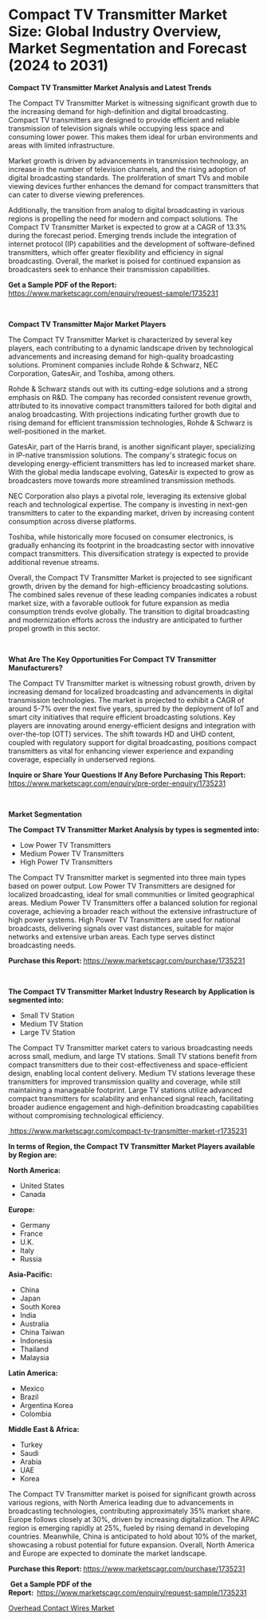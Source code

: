 <p><h1>Compact TV Transmitter Market Size: Global Industry Overview, Market Segmentation and Forecast (2024 to 2031)</h1></p><p><strong>Compact TV Transmitter Market Analysis and Latest Trends</strong></p>
<p><p>The Compact TV Transmitter Market is witnessing significant growth due to the increasing demand for high-definition and digital broadcasting. Compact TV transmitters are designed to provide efficient and reliable transmission of television signals while occupying less space and consuming lower power. This makes them ideal for urban environments and areas with limited infrastructure.</p><p>Market growth is driven by advancements in transmission technology, an increase in the number of television channels, and the rising adoption of digital broadcasting standards. The proliferation of smart TVs and mobile viewing devices further enhances the demand for compact transmitters that can cater to diverse viewing preferences. </p><p>Additionally, the transition from analog to digital broadcasting in various regions is propelling the need for modern and compact solutions. The Compact TV Transmitter Market is expected to grow at a CAGR of 13.3% during the forecast period. Emerging trends include the integration of internet protocol (IP) capabilities and the development of software-defined transmitters, which offer greater flexibility and efficiency in signal broadcasting. Overall, the market is poised for continued expansion as broadcasters seek to enhance their transmission capabilities.</p></p>
<p><strong>Get a Sample PDF of the Report:&nbsp;</strong> <a href="https://www.marketscagr.com/enquiry/request-sample/1735231?utm_campaign=1789&utm_medium=2&utm_source=Github&utm_content=ia&utm_term=27122024&utm_id=compact-tv-transmitter">https://www.marketscagr.com/enquiry/request-sample/1735231</a></p>
<p>&nbsp;</p>
<p><strong>Compact TV Transmitter Major Market Players</strong></p>
<p><p>The Compact TV Transmitter Market is characterized by several key players, each contributing to a dynamic landscape driven by technological advancements and increasing demand for high-quality broadcasting solutions. Prominent companies include Rohde & Schwarz, NEC Corporation, GatesAir, and Toshiba, among others.</p><p>Rohde & Schwarz stands out with its cutting-edge solutions and a strong emphasis on R&D. The company has recorded consistent revenue growth, attributed to its innovative compact transmitters tailored for both digital and analog broadcasting. With projections indicating further growth due to rising demand for efficient transmission technologies, Rohde & Schwarz is well-positioned in the market.</p><p>GatesAir, part of the Harris brand, is another significant player, specializing in IP-native transmission solutions. The company's strategic focus on developing energy-efficient transmitters has led to increased market share. With the global media landscape evolving, GatesAir is expected to grow as broadcasters move towards more streamlined transmission methods.</p><p>NEC Corporation also plays a pivotal role, leveraging its extensive global reach and technological expertise. The company is investing in next-gen transmitters to cater to the expanding market, driven by increasing content consumption across diverse platforms.</p><p>Toshiba, while historically more focused on consumer electronics, is gradually enhancing its footprint in the broadcasting sector with innovative compact transmitters. This diversification strategy is expected to provide additional revenue streams.</p><p>Overall, the Compact TV Transmitter Market is projected to see significant growth, driven by the demand for high-efficiency broadcasting solutions. The combined sales revenue of these leading companies indicates a robust market size, with a favorable outlook for future expansion as media consumption trends evolve globally. The transition to digital broadcasting and modernization efforts across the industry are anticipated to further propel growth in this sector.</p></p>
<p>&nbsp;</p>
<p><strong>What Are The Key Opportunities For Compact TV Transmitter Manufacturers?</strong></p>
<p><p>The Compact TV Transmitter market is witnessing robust growth, driven by increasing demand for localized broadcasting and advancements in digital transmission technologies. The market is projected to exhibit a CAGR of around 5-7% over the next five years, spurred by the deployment of IoT and smart city initiatives that require efficient broadcasting solutions. Key players are innovating around energy-efficient designs and integration with over-the-top (OTT) services. The shift towards HD and UHD content, coupled with regulatory support for digital broadcasting, positions compact transmitters as vital for enhancing viewer experience and expanding coverage, especially in underserved regions.</p></p>
<p><strong>Inquire or Share Your Questions If Any Before Purchasing This Report:</strong> <a href="https://www.marketscagr.com/enquiry/pre-order-enquiry/1735231?utm_campaign=1789&utm_medium=2&utm_source=Github&utm_content=ia&utm_term=27122024&utm_id=compact-tv-transmitter">https://www.marketscagr.com/enquiry/pre-order-enquiry/1735231</a></p>
<p>&nbsp;</p>
<p><strong>Market Segmentation</strong></p>
<p><strong>The Compact TV Transmitter Market Analysis by types is segmented into:</strong></p>
<p><ul><li>Low Power TV Transmitters</li><li>Medium Power TV Transmitters</li><li>High Power TV Transmitters</li></ul></p>
<p><p>The Compact TV Transmitter market is segmented into three main types based on power output. Low Power TV Transmitters are designed for localized broadcasting, ideal for small communities or limited geographical areas. Medium Power TV Transmitters offer a balanced solution for regional coverage, achieving a broader reach without the extensive infrastructure of high power systems. High Power TV Transmitters are used for national broadcasts, delivering signals over vast distances, suitable for major networks and extensive urban areas. Each type serves distinct broadcasting needs.</p></p>
<p><strong>Purchase this Report:&nbsp;</strong><a href="https://www.marketscagr.com/purchase/1735231?utm_campaign=1789&utm_medium=2&utm_source=Github&utm_content=ia&utm_term=27122024&utm_id=compact-tv-transmitter">https://www.marketscagr.com/purchase/1735231</a></p>
<p>&nbsp;</p>
<p><strong>The Compact TV Transmitter Market Industry Research by Application is segmented into:</strong></p>
<p><ul><li>Small TV Station</li><li>Medium TV Station</li><li>Large TV Station</li></ul></p>
<p><p>The Compact TV Transmitter market caters to various broadcasting needs across small, medium, and large TV stations. Small TV stations benefit from compact transmitters due to their cost-effectiveness and space-efficient design, enabling local content delivery. Medium TV stations leverage these transmitters for improved transmission quality and coverage, while still maintaining a manageable footprint. Large TV stations utilize advanced compact transmitters for scalability and enhanced signal reach, facilitating broader audience engagement and high-definition broadcasting capabilities without compromising technological efficiency.</p></p>
<p><a href="https://www.marketscagr.com/compact-tv-transmitter-market-r1735231?utm_campaign=1789&utm_medium=2&utm_source=Github&utm_content=ia&utm_term=27122024&utm_id=compact-tv-transmitter">&nbsp;https://www.marketscagr.com/compact-tv-transmitter-market-r1735231</a></p>
<p><strong>In terms of Region, the Compact TV Transmitter Market Players available by Region are:</strong></p>
<p>
    <p> <strong> North America: </strong>
        <ul>
            <li>United States</li>
            <li>Canada</li>
        </ul>
        </p> 
    <p> <strong> Europe: </strong>
        <ul>
            <li>Germany</li>
            <li>France</li>
            <li>U.K.</li>
            <li>Italy</li>
            <li>Russia</li>
        </ul>
        </p> 
    <p> <strong> Asia-Pacific: </strong>
        <ul>
            <li>China</li>
            <li>Japan</li>
            <li>South Korea</li>
            <li>India</li>
            <li>Australia</li>
            <li>China Taiwan</li>
            <li>Indonesia</li>
            <li>Thailand</li>
            <li>Malaysia</li>
        </ul>
        </p> 
    <p> <strong> Latin America: </strong>
        <ul>
            <li>Mexico</li>
            <li>Brazil</li>
            <li>Argentina Korea</li>
            <li>Colombia</li>
        </ul>
        </p> 
    <p> <strong> Middle East & Africa: </strong>
        <ul>
            <li>Turkey</li>
            <li>Saudi</li>
            <li>Arabia</li>
            <li>UAE</li>
            <li>Korea</li>
        </ul>
    </p>
    </p>
<p><p>The Compact TV Transmitter market is poised for significant growth across various regions, with North America leading due to advancements in broadcasting technologies, contributing approximately 35% market share. Europe follows closely at 30%, driven by increasing digitalization. The APAC region is emerging rapidly at 25%, fueled by rising demand in developing countries. Meanwhile, China is anticipated to hold about 10% of the market, showcasing a robust potential for future expansion. Overall, North America and Europe are expected to dominate the market landscape.</p></p>
<p><strong>Purchase this Report: </strong><a href="https://www.marketscagr.com/purchase/1735231?utm_campaign=1789&utm_medium=2&utm_source=Github&utm_content=ia&utm_term=27122024&utm_id=compact-tv-transmitter">https://www.marketscagr.com/purchase/1735231</a></p>
<p>&nbsp;<strong>Get a Sample PDF of the Report:&nbsp;&nbsp;</strong><a href="https://www.marketscagr.com/enquiry/request-sample/1735231?utm_campaign=1789&utm_medium=2&utm_source=Github&utm_content=ia&utm_term=27122024&utm_id=compact-tv-transmitter">https://www.marketscagr.com/enquiry/request-sample/1735231</a></p>
<p><strong></strong></p>
<p><p><a href="https://github.com/XavierTyler76/Market-Research-Report-List-1/blob/main/overhead-contact-wires-market.md?utm_campaign=1789&utm_medium=2&utm_source=Github&utm_content=ia&utm_term=27122024&utm_id=compact-tv-transmitter">Overhead Contact Wires Market</a></p></p>
